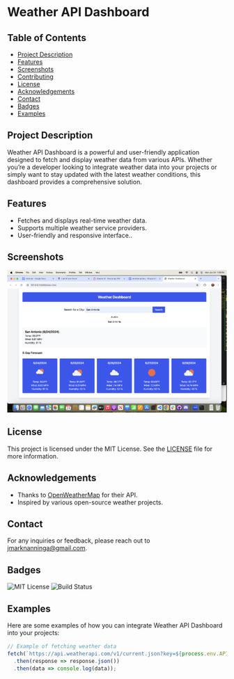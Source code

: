 
# Weather API Dashboard

## Table of Contents
- [Project Description](#project-description)
- [Features](#features)
- [Screenshots](#screenshots)
- [Contributing](#contributing)
- [License](#license)
- [Acknowledgements](#acknowledgements)
- [Contact](#contact)
- [Badges](#badges)
- [Examples](#examples)

## Project Description
Weather API Dashboard is a powerful and user-friendly application designed to fetch and display weather data from various APIs. Whether you’re a developer looking to integrate weather data into your projects or simply want to stay updated with the latest weather conditions, this dashboard provides a comprehensive solution.


## Features
- Fetches and displays real-time weather data.
- Supports multiple weather service providers.
- User-friendly and responsive interface..

## Screenshots
![Dashboard Screenshot](/assets/weather.png)

## License
This project is licensed under the MIT License. See the [LICENSE](LICENSE) file for more information.

## Acknowledgements
- Thanks to [OpenWeatherMap](https://openweathermap.org/) for their API.
- Inspired by various open-source weather projects.

## Contact
For any inquiries or feedback, please reach out to jmarknanninga@gmail.com.

## Badges
![MIT License](https://img.shields.io/badge/License-MIT-blue.svg)
![Build Status](https://img.shields.io/badge/build-passing-brightgreen.svg)

## Examples
Here are some examples of how you can integrate Weather API Dashboard into your projects:
```javascript
// Example of fetching weather data
fetch(`https://api.weatherapi.com/v1/current.json?key=${process.env.API_KEY}&q=London`)
  .then(response => response.json())
  .then(data => console.log(data));
```